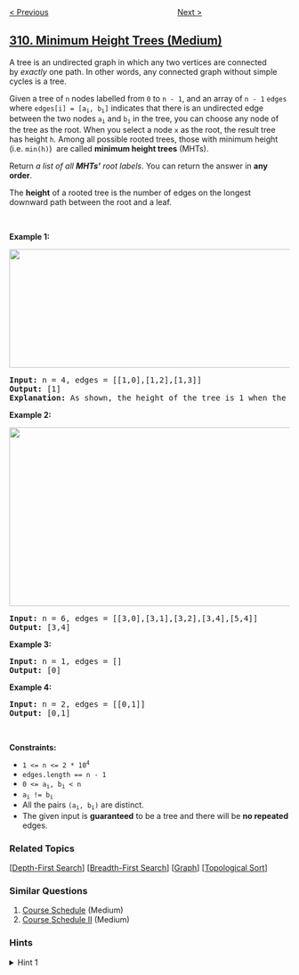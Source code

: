 <!--|This file generated by command(leetcode description); DO NOT EDIT.    |-->
<!--+----------------------------------------------------------------------+-->
<!--|@author    openset <openset.wang@gmail.com>                           |-->
<!--|@link      https://github.com/openset                                 |-->
<!--|@home      https://github.com/openset/leetcode                        |-->
<!--+----------------------------------------------------------------------+-->

[< Previous](../best-time-to-buy-and-sell-stock-with-cooldown "Best Time to Buy and Sell Stock with Cooldown")
　　　　　　　　　　　　　　　　
[Next >](../sparse-matrix-multiplication "Sparse Matrix Multiplication")

## [310. Minimum Height Trees (Medium)](https://leetcode.com/problems/minimum-height-trees "最小高度树")

<p>A tree is an undirected graph in which any two vertices are connected by&nbsp;<i>exactly</i>&nbsp;one path. In other words, any connected graph without simple cycles is a tree.</p>

<p>Given a tree of <code>n</code> nodes&nbsp;labelled from <code>0</code> to <code>n - 1</code>, and an array of&nbsp;<code>n - 1</code>&nbsp;<code>edges</code> where <code>edges[i] = [a<sub>i</sub>, b<sub>i</sub>]</code> indicates that there is an undirected edge between the two nodes&nbsp;<code>a<sub>i</sub></code> and&nbsp;<code>b<sub>i</sub></code> in the tree,&nbsp;you can choose any node of the tree as the root. When you select a node <code>x</code> as the root, the result tree has height <code>h</code>. Among all possible rooted trees, those with minimum height (i.e. <code>min(h)</code>)&nbsp; are called <strong>minimum height trees</strong> (MHTs).</p>

<p>Return <em>a list of all <strong>MHTs&#39;</strong> root labels</em>.&nbsp;You can return the answer in <strong>any order</strong>.</p>

<p>The <strong>height</strong> of a rooted tree is the number of edges on the longest downward path between the root and a leaf.</p>

<p>&nbsp;</p>
<p><strong>Example 1:</strong></p>
<img alt="" src="https://assets.leetcode.com/uploads/2020/09/01/e1.jpg" style="width: 800px; height: 213px;" />
<pre>
<strong>Input:</strong> n = 4, edges = [[1,0],[1,2],[1,3]]
<strong>Output:</strong> [1]
<strong>Explanation:</strong> As shown, the height of the tree is 1 when the root is the node with label 1 which is the only MHT.
</pre>

<p><strong>Example 2:</strong></p>
<img alt="" src="https://assets.leetcode.com/uploads/2020/09/01/e2.jpg" style="width: 800px; height: 321px;" />
<pre>
<strong>Input:</strong> n = 6, edges = [[3,0],[3,1],[3,2],[3,4],[5,4]]
<strong>Output:</strong> [3,4]
</pre>

<p><strong>Example 3:</strong></p>

<pre>
<strong>Input:</strong> n = 1, edges = []
<strong>Output:</strong> [0]
</pre>

<p><strong>Example 4:</strong></p>

<pre>
<strong>Input:</strong> n = 2, edges = [[0,1]]
<strong>Output:</strong> [0,1]
</pre>

<p>&nbsp;</p>
<p><strong>Constraints:</strong></p>

<ul>
	<li><code>1 &lt;= n &lt;= 2 * 10<sup>4</sup></code></li>
	<li><code>edges.length == n - 1</code></li>
	<li><code>0 &lt;= a<sub>i</sub>, b<sub>i</sub> &lt; n</code></li>
	<li><code>a<sub>i</sub> != b<sub>i</sub></code></li>
	<li>All the pairs <code>(a<sub>i</sub>, b<sub>i</sub>)</code> are distinct.</li>
	<li>The given input is <strong>guaranteed</strong> to be a tree and there will be <strong>no repeated</strong> edges.</li>
</ul>

### Related Topics
  [[Depth-First Search](../../tag/depth-first-search/README.md)]
  [[Breadth-First Search](../../tag/breadth-first-search/README.md)]
  [[Graph](../../tag/graph/README.md)]
  [[Topological Sort](../../tag/topological-sort/README.md)]

### Similar Questions
  1. [Course Schedule](../course-schedule) (Medium)
  1. [Course Schedule II](../course-schedule-ii) (Medium)

### Hints
<details>
<summary>Hint 1</summary>
How many MHTs can a graph have at most?
</details>
